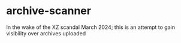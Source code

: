 # archive-scanner
In the wake of the XZ scandal March 2024; this is an attempt to gain visibility over archives uploaded
